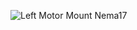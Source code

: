 ![Left Motor Mount Nema17](https://user-images.githubusercontent.com/37383368/137668431-b426cf0b-ee42-4660-8b46-aba62df53f6c.PNG)
